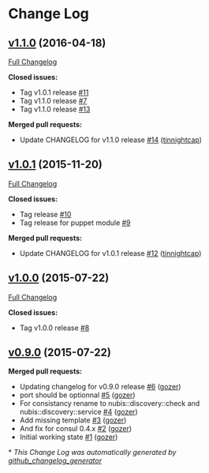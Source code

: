 # Change Log

## [v1.1.0](https://github.com/nubisproject/nubis-puppet-discovery/tree/v1.1.0) (2016-04-18)
[Full Changelog](https://github.com/nubisproject/nubis-puppet-discovery/compare/v1.0.1...v1.1.0)

**Closed issues:**

- Tag v1.0.1 release [\#11](https://github.com/nubisproject/nubis-puppet-discovery/issues/11)
- Tag v1.1.0 release [\#7](https://github.com/nubisproject/nubis-puppet-discovery/issues/7)
- Tag v1.1.0 release [\#13](https://github.com/nubisproject/nubis-puppet-discovery/issues/13)

**Merged pull requests:**

- Update CHANGELOG for v1.1.0 release [\#14](https://github.com/nubisproject/nubis-puppet-discovery/pull/14) ([tinnightcap](https://github.com/tinnightcap))

## [v1.0.1](https://github.com/nubisproject/nubis-puppet-discovery/tree/v1.0.1) (2015-11-20)
[Full Changelog](https://github.com/nubisproject/nubis-puppet-discovery/compare/v1.0.0...v1.0.1)

**Closed issues:**

- Tag  release [\#10](https://github.com/nubisproject/nubis-puppet-discovery/issues/10)
- Tag release for puppet module [\#9](https://github.com/nubisproject/nubis-puppet-discovery/issues/9)

**Merged pull requests:**

- Update CHANGELOG for v1.0.1 release [\#12](https://github.com/nubisproject/nubis-puppet-discovery/pull/12) ([tinnightcap](https://github.com/tinnightcap))

## [v1.0.0](https://github.com/nubisproject/nubis-puppet-discovery/tree/v1.0.0) (2015-07-22)
[Full Changelog](https://github.com/nubisproject/nubis-puppet-discovery/compare/v0.9.0...v1.0.0)

**Closed issues:**

- Tag v1.0.0 release [\#8](https://github.com/nubisproject/nubis-puppet-discovery/issues/8)

## [v0.9.0](https://github.com/nubisproject/nubis-puppet-discovery/tree/v0.9.0) (2015-07-22)
**Merged pull requests:**

- Updating changelog for v0.9.0 release [\#6](https://github.com/nubisproject/nubis-puppet-discovery/pull/6) ([gozer](https://github.com/gozer))
- port should be optionnal [\#5](https://github.com/nubisproject/nubis-puppet-discovery/pull/5) ([gozer](https://github.com/gozer))
- For consistancy rename to nubis::discovery::check and nubis::discovery::service [\#4](https://github.com/nubisproject/nubis-puppet-discovery/pull/4) ([gozer](https://github.com/gozer))
- Add missing template [\#3](https://github.com/nubisproject/nubis-puppet-discovery/pull/3) ([gozer](https://github.com/gozer))
- And fix for consul 0.4.x [\#2](https://github.com/nubisproject/nubis-puppet-discovery/pull/2) ([gozer](https://github.com/gozer))
- Initial working state [\#1](https://github.com/nubisproject/nubis-puppet-discovery/pull/1) ([gozer](https://github.com/gozer))



\* *This Change Log was automatically generated by [github_changelog_generator](https://github.com/skywinder/Github-Changelog-Generator)*